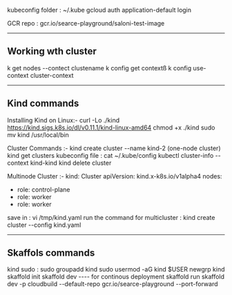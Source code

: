 kubeconfig folder : ~/.kube
gcloud auth application-default login

GCR repo : gcr.io/searce-playground/saloni-test-image

-------------------------------------------------------------------------
Working wth cluster
-------------------------------------------------------------------------

k get nodes --contect clustename
k config get contextß
k config use-context cluster-context

--------------------------------------------------------------------------
Kind commands
--------------------------------------------------------------------------

Installing Kind on Linux:-
curl -Lo ./kind https://kind.sigs.k8s.io/dl/v0.11.1/kind-linux-amd64
chmod +x ./kind
sudo mv kind /usr/local/bin

Cluster Commands :-
kind create cluster --name kind-2 (one-node cluster)
kind get clusters
kubeconfig file : cat ~/.kube/config 
kubectl cluster-info --context kind-kind
kind delete cluster

Multinode Cluster :-
kind: Cluster
apiVersion: kind.x-k8s.io/v1alpha4
nodes:
- role: control-plane
- role: worker
- role: worker

save in : vi /tmp/kind.yaml
run the command for multicluster : kind create cluster --config kind.yaml

---------------------------------------------------------------------------
Skaffols commands 
---------------------------------------------------------------------------

kind sudo : sudo groupadd kind
sudo usermod -aG kind $USER
newgrp kind
skaffold init
skaffold dev ---- for continous deployment
skaffold run
skaffold dev -p cloudbuild --default-repo gcr.io/searce-playground --port-forward









